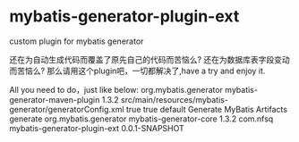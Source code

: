 # mybatis-generator-plugin-ext
custom plugin for mybatis generator

还在为自动生成代码而覆盖了原先自己的代码而苦恼么?
还在为数据库表字段变动而苦恼么?
那么请用这个plugin吧，一切都解决了,have a try and enjoy it.

All you need to do，just like below:
<plugin>
      <groupId>org.mybatis.generator</groupId>
      <artifactId>mybatis-generator-maven-plugin</artifactId>
      <version>1.3.2</version>
      <configuration>
          <configurationFile>src/main/resources/mybatis-generator/generatorConfig.xml</configurationFile>
          <verbose>true</verbose>
          <overwrite>true</overwrite>
      </configuration>
     <executions>
         <execution>
          <phase>default</phase>
             <id>Generate MyBatis Artifacts</id>
             <goals>
                 <goal>generate</goal>
             </goals>
         </execution>
     </executions>
     <dependencies>
         <dependency>
             <groupId>org.mybatis.generator</groupId>
             <artifactId>mybatis-generator-core</artifactId>
             <version>1.3.2</version>
         </dependency>
         <dependency>
             <groupId>com.nfsq</groupId>
             <artifactId>mybatis-generator-plugin-ext</artifactId>
             <version>0.0.1-SNAPSHOT</version>
         </dependency>
     </dependencies>
 </plugin>

